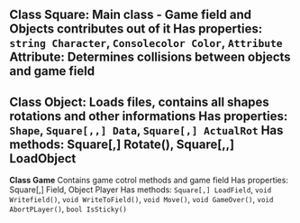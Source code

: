 **Class Square:**
    Main class - Game field and Objects contributes out of it
    Has properties: `string Character`, `Consolecolor Color`, `Attribute`
        Attribute: Determines collisions between objects and game field
------------------------------------------------------------------------------
**Class Object:**
    Loads files, contains all shapes rotations and other informations
    Has properties: `Shape`, `Square[,,] Data`, `Square[,] ActualRot`
    Has methods: Square[,] Rotate(), Square[,,] LoadObject
------------------------------------------------------------------------------
**Class Game**
    Contains game cotrol methods and game field
    Has properties: Square[,] Field, Object Player
    Has methods: `Square[,] LoadField`, `void Writefield()`,
    `void WriteToField()`, `void Move()`, `void GameOver()`,
    `void AbortPLayer()`, `bool IsSticky()`